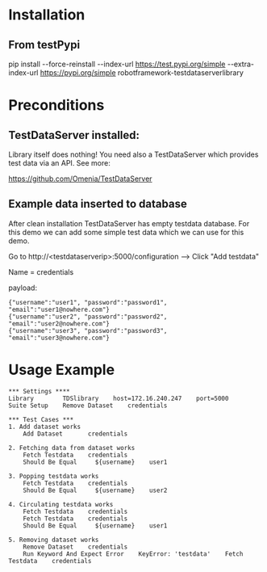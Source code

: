 # Installation #

## From testPypi ##
pip install --force-reinstall --index-url https://test.pypi.org/simple --extra-index-url https://pypi.org/simple robotframework-testdataserverlibrary

# Preconditions 
## TestDataServer installed:

Library itself does nothing! You need also a TestDataServer which provides test data via an API. See more:

https://github.com/Omenia/TestDataServer

## Example data inserted to database
After clean installation TestDataServer has empty testdata database. For this demo we can add some simple test data which we can use for this demo.

Go to http://\<testdataserverip\>:5000/configuration
--> Click "Add testdata"

Name = credentials

payload:

    {"username":"user1", "password":"password1", "email":"user1@nowhere.com"}
    {"username":"user2", "password":"password2", "email":"user2@nowhere.com"}
    {"username":"user3", "password":"password3", "email":"user3@nowhere.com"}

# Usage Example #

    *** Settings ****
    Library        TDSlibrary    host=172.16.240.247    port=5000
    Suite Setup    Remove Dataset    credentials

    *** Test Cases ***
    1. Add dataset works
        Add Dataset       credentials

    2. Fetching data from dataset works
        Fetch Testdata    credentials
        Should Be Equal     ${username}    user1

    3. Popping testdata works
        Fetch Testdata    credentials
        Should Be Equal     ${username}    user2

    4. Circulating testdata works
        Fetch Testdata    credentials
        Fetch Testdata    credentials
        Should Be Equal     ${username}    user1

    5. Removing dataset works
        Remove Dataset    credentials
        Run Keyword And Expect Error    KeyError: 'testdata'    Fetch Testdata    credentials
